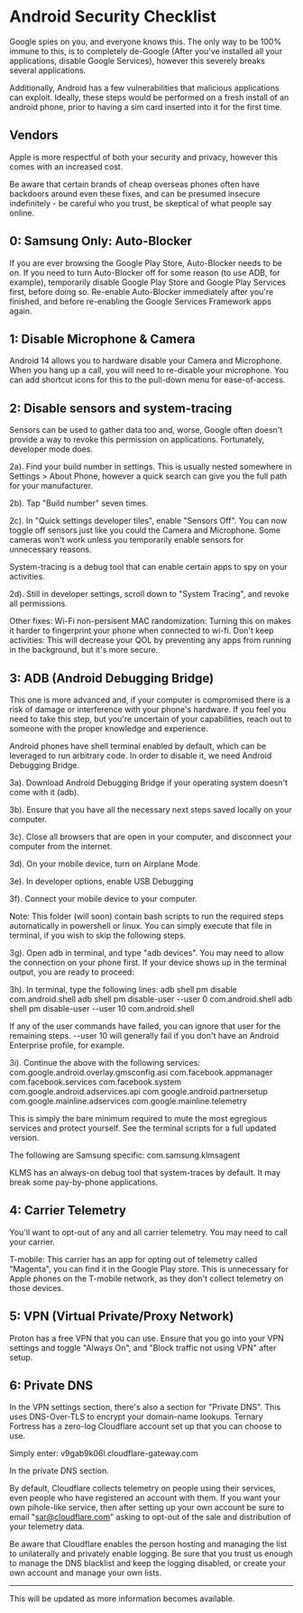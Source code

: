 # Android Security Checklist

Google spies on you, and everyone knows this. The only way to be 100% immune to this, is to completely de-Google (After you've installed all your applications, disable Google Services), however this severely breaks several applications.

Additionally, Android has a few vulnerabilities that malicious applications can exploit. Ideally, these steps would be performed on a fresh install of an android phone, prior to having a sim card inserted into it for the first time.

## Vendors

Apple is more respectful of both your security and privacy, however this comes with an increased cost.

Be aware that certain brands of cheap overseas phones often have backdoors around even these fixes, and can be presumed insecure indefinitely - be careful who you trust, be skeptical of what people say online.

## 0: Samsung Only: Auto-Blocker

If you are ever browsing the Google Play Store, Auto-Blocker needs to be on. If you need to turn Auto-Blocker off for some reason (to use ADB, for example), temporarily disable Google Play Store and Google Play Services first, before doing so. Re-enable Auto-Blocker immediately after you're finished, and before re-enabling the Google Services Framework apps again.


## 1: Disable Microphone & Camera

Android 14 allows you to hardware disable your Camera and Microphone. When you hang up a call, you will need to re-disable your microphone. You can add shortcut icons for this to the pull-down menu for ease-of-access.

## 2: Disable sensors and system-tracing

Sensors can be used to gather data too and, worse, Google often doesn't provide a way to revoke this permission on applications. Fortunately, developer mode does.

2a). Find your build number in settings. This is usually nested somewhere in Settings > About Phone, however a quick search can give you the full path for your manufacturer.

2b). Tap "Build number" seven times.

2c). In "Quick settings developer tiles", enable "Sensors Off". You can now toggle off sensors just like you could the Camera and Microphone. Some cameras won't work unless you temporarily enable sensors for unnecessary reasons.

System-tracing is a debug tool that can enable certain apps to spy on your activities.

2d). Still in developer settings, scroll down to "System Tracing", and revoke all permissions.

Other fixes:
Wi-Fi non-persisent MAC randomization: Turning this on makes it harder to fingerprint your phone when connected to wi-fi.
Don't keep activities: This will decrease your QOL by preventing any apps from running in the background, but it's more secure.

## 3: ADB (Android Debugging Bridge)

This one is more advanced and, if your computer is compromised there is a risk of damage or interference with your phone's hardware. If you feel you need to take this step, but you're uncertain of your capabilities, reach out to someone with the proper knowledge and experience.

Android phones have shell terminal enabled by default, which can be leveraged to run arbitrary code. In order to disable it, we need Android Debugging Bridge.

3a). Download Android Debugging Bridge if your operating system doesn't come with it (adb).

3b). Ensure that you have all the necessary next steps saved locally on your computer.

3c). Close all browsers that are open in your computer, and disconnect your computer from the internet.

3d). On your mobile device, turn on Airplane Mode.

3e). In developer options, enable USB Debugging

3f). Connect your mobile device to your computer.

Note: This folder (will soon) contain bash scripts to run the required steps automatically in powershell or linux.
You can simply execute that file in terminal, if you wish to skip the following steps.

3g). Open adb in terminal, and type "adb devices". You may need to allow the connection on your phone first. If your device shows up in the terminal output, you are ready to proceed:

3h). In terminal, type the following lines:
adb shell pm disable com.android.shell
adb shell pm disable-user --user 0 com.android.shell
adb shell pm disable-user --user 10 com.android.shell

If any of the user commands have failed, you can ignore that user for the remaining steps. --user 10 will generally fail if you don't have an Android Enterprise profile, for example.

3i). Continue the above with the following services:
com.google.android.overlay.gmsconfig.asi
com.facebook.appmanager
com.facebook.services
com.facebook.system
com.google.android.adservices.api
com.google.android.partnersetup
com.google.mainline.adservices
com.google.mainline.telemetry

This is simply the bare minimum required to mute the most egregious services and protect yourself.
See the terminal scripts for a full updated version.

The following are Samsung specific:
com.samsung.klmsagent

KLMS has an always-on debug tool that system-traces by default. It may break some pay-by-phone applications.

## 4: Carrier Telemetry

You'll want to opt-out of any and all carrier telemetry. You may need to call your carrier.

T-mobile: This carrier has an app for opting out of telemetry called "Magenta", you can find it in the Google Play store. This is unnecessary for Apple phones on the T-mobile network, as they don't collect telemetry on those devices.

## 5: VPN (Virtual Private/Proxy Network)

Proton has a free VPN that you can use. Ensure that you go into your VPN settings and toggle "Always On", and "Block traffic not using VPN" after setup.

## 6: Private DNS

In the VPN settings section, there's also a section for "Private DNS". This uses DNS-Over-TLS to encrypt your domain-name lookups. Ternary Fortress has a zero-log Cloudflare account set up that you can choose to use.

Simply enter: v9gab9k06l.cloudflare-gateway.com

In the private DNS section.

By default, Cloudflare collects telemetry on people using their services, even people who have registered an account with them. If you want your own pihole-like service, then after setting up your own account be sure to email "sar@cloudflare.com" asking to opt-out of the sale and distribution of your telemetry data.

Be aware that Cloudflare enables the person hosting and managing the list to unilaterally and privately enable logging. Be sure that you trust us enough to manage the DNS blacklist and keep the logging disabled, or create your own account and manage your own lists.

-------------------------------

This will be updated as more information becomes available.
